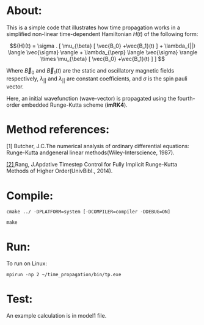 #  About:
This is a simple code that illustrates how time propagation works in a simplified non-linear time-dependent Hamiltonian $`H(t)`$ of the following form:

```math
{H}(t) = \sigma . [  \mu_{\beta}  [  \vec{B_0} +\vec{B_1}(t) ] + \lambda_{||} \langle \vec{\sigma} \rangle +  \lambda_{\perp} \langle \vec{\sigma} \rangle \times \mu_{\beta}  [ \vec{B_0} +\vec{B_1}(t) ]   ] 
```

Where $`\vec{B}_0`$ and $`\vec{B}_1(t)`$ are the static and oscillatory magnetic fields respectively, $`\lambda_{||}`$ and $`\lambda_{||}`$ are constant coefficients, and $`\sigma`$ is the spin pauli vector.

Here, an initial wavefunction (wave-vector) is propagated using the fourth-order embedded Runge-Kutta scheme (**imRK4**). 

# Method references:
[1] Butcher, J.C.The numerical analysis of ordinary differential equations: Runge-Kutta andgeneral linear methods(Wiley-Interscience, 1987).

[[2] ](https://core.ac.uk/download/pdf/196658294.pdf)Rang, J.Apdative Timestep Control for Fully Implicit Runge-Kutta Methods of Higher Order(UnivBibl., 2014).



# Compile:
`cmake ../ -DPLATFORM=system [-DCOMPILER=compiler -DDEBUG=ON]`

`make`

# Run:
To run on Linux:

`mpirun -np 2 ~/time_propagation/bin/tp.exe`

# Test:
An example calculation is in model1 file.

